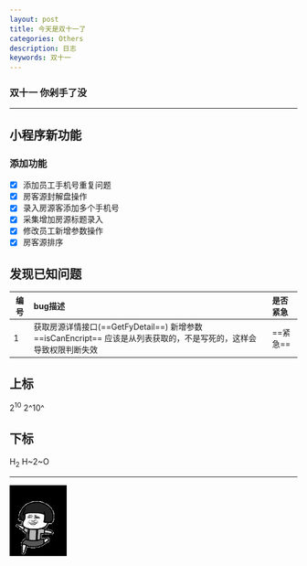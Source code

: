 ```yaml
---
layout: post
title: 今天是双十一了
categories: Others
description: 日志
keywords: 双十一
---
```


### 双十一 你剁手了没
--- 
## 小程序新功能

### 添加功能

- [x] 添加员工手机号重复问题
- [x] 房客源封解盘操作
- [x] 录入房源客添加多个手机号
- [x] 采集增加房源标题录入
- [x] 修改员工新增参数操作
- [x] 房客源排序

## 发现已知问题

| 编 号 | bug描述 | 是否紧急 |
| ---- | :------- | :-------- |
| 1    | 获取房源详情接口(==GetFyDetail==) 新增参数==isCanEncript== 应该是从列表获取的，不是写死的，这样会导致权限判断失效 | ==紧急== |
## 上标
2<sup>10</sup>
2^10^

## 下标
H<sub>2</sub>
H~2~O

---

![lala](https://raw.githubusercontent.com/ylq1994/PicBed/master/daily/lala.gif "啦啦")

